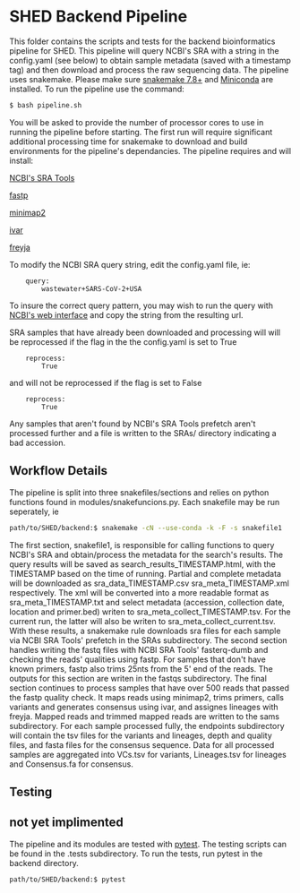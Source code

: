 # SHED Backend Pipeline

This folder contains the scripts and tests for the backend bioinformatics pipeline for SHED.  This pipeline will query NCBI's SRA with a string in the config.yaml (see below) to obtain sample metadata (saved with a timestamp tag) and then download and process the raw sequencing data.  The pipeline uses snakemake.  Please make sure [snakemake 7.8+](https://snakemake.readthedocs.io/en/stable/) and [Miniconda](https://docs.conda.io/en/latest/miniconda.html) are installed.  To run the pipeline use the command:
```bash
$ bash pipeline.sh
```
You will be asked to provide the number of processor cores to use in running the pipeline before starting.  The first run will require significant additional processing time for snakemake to download and build environments for the pipeline's dependancies.  The pipeline requires and will install:

[NCBI's SRA Tools](https://github.com/ncbi/sra-tools)

[fastp](https://github.com/OpenGene/fastp)

[minimap2](https://github.com/lh3/minimap2)

[ivar](https://github.com/andersen-lab/ivar)

[freyja](https://github.com/andersen-lab/Freyja)

To modify the NCBI SRA query string, edit the config.yaml file, ie:
```
    query:
        wastewater+SARS-CoV-2+USA
```
To insure the correct query pattern, you may wish to run the query with [NCBI's web interface](https://www.ncbi.nlm.nih.gov/sra) and copy the string from the resulting url.

SRA samples that have already been downloaded and processing will will be reprocessed if the flag in the the config.yaml is set to True
```
    reprocess:
        True
```
and will not be reprocessed if the flag is set to False
```
    reprocess:
        True
```
Any samples that aren't found by NCBI's SRA Tools prefetch aren't processed further and a file is written to the SRAs/ directory indicating a bad accession.

## Workflow Details
The pipeline is split into three snakefiles/sections and relies on python functions found in modules/snakefuncions.py.  Each snakefile may be run seperately, ie
```bash
path/to/SHED/backend:$ snakemake -cN --use-conda -k -F -s snakefile1
```
The first section, snakefile1, is responsible for calling functions to query NCBI's SRA and obtain/process the metadata for the search's results.  The query results will be saved as search_results_TIMESTAMP.html, with the TIMESTAMP based on the time of running.  Partial and complete metadata will be downloaded as sra_data_TIMESTAMP.csv sra_meta_TIMESTAMP.xml respectively.  The xml will be converted into a more readable format as sra_meta_TIMESTAMP.txt and select metadata (accession, collection date, location and primer.bed) writen to sra_meta_collect_TIMESTAMP.tsv.  For the current run, the latter will also be writen to sra_meta_collect_current.tsv.  With these results, a snakemake rule downloads sra files for each sample via NCBI SRA Tools' prefetch in the SRAs subdirectory.  The second section handles writing the fastq files with NCBI SRA Tools' fasterq-dumb and checking the reads' qualities using fastp.  For samples that don't have known primers, fastp also trims 25nts from the 5' end of the reads. The outputs for this section are writen in the fastqs subdirectory.  The final section continues to process samples that have over 500 reads that passed the fastp quality check.  It maps reads using minimap2, trims primers, calls variants and generates consensus using ivar, and assignes lineages with freyja.  Mapped reads and trimmed mapped reads are written to the sams subdirectory.  For each sample processed fully, the endpoints subdirectory will contain the tsv files for the variants and lineages, depth and quality files, and fasta files for the consensus sequence.  Data for all processed samples are aggregated into VCs.tsv for variants, Lineages.tsv for lineages and Consensus.fa for consensus.


## Testing
## not yet implimented
The pipeline and its modules are tested with [pytest](https://docs.pytest.org/en/7.1.x/).  The testing scripts can be found in the .tests subdirectory.  To run the tests, run pytest in the backend directory.

```bash
path/to/SHED/backend:$ pytest
```
